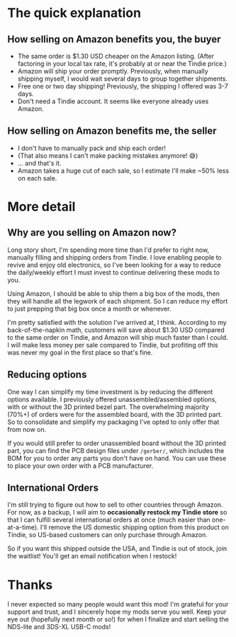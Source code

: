 # The quick explanation

## How selling on Amazon benefits you, the buyer
* The same order is $1.30 USD cheaper on the Amazon listing. (After factoring in your local tax rate, it's probably at or near the Tindie price.)
* Amazon will ship your order promptly. Previously, when manually shipping myself, I would wait several days to group together shipments.
* Free one or two day shipping! Previously, the shipping I offered was 3-7 days.
* Don't need a Tindie account. It seems like everyone already uses Amazon.

## How selling on Amazon benefits me, the seller
* I don't have to manually pack and ship each order!
* (That also means I can't make packing mistakes anymore! 😅)
* ... and that's it.
* Amazon takes a huge cut of each sale, so I estimate I'll make ~50% less on each sale.

# More detail

## Why are you selling on Amazon now?

Long story short, I'm spending more time than I'd prefer to right now, manually filling and shipping orders from Tindie. I love enabling people to revive and enjoy old electronics, so I've been looking for a way to reduce the daily/weekly effort I must invest to continue delivering these mods to you.

Using Amazon, I should be able to ship them a big box of the mods, then they will handle all the legwork of each shipment. So I can reduce my effort to just prepping that big box once a month or whenever.

I'm pretty satisfied with the solution I've arrived at, I think. According to my back-of-the-napkin math, customers will save about $1.30 USD compared to the same order on Tindie, and Amazon will ship much faster than I could. I will make less money per sale compared to Tindie, but profiting off this was never my goal in the first place so that's fine.

## Reducing options

One way I can simplify my time investment is by reducing the different options available. I previously offered unassembled/assembled options, with or without the 3D printed bezel part. The overwhelming majority (70%+) of orders were for the assembled board, with the 3D printed part. So to consolidate and simplify my packaging I've opted to only offer that from now on.

If you would still prefer to order unassembled board without the 3D printed part, you can find the PCB design files under `/gerber/`, which includes the BOM for you to order any parts you don't have on hand. You can use these to place your own order with a PCB manufacturer.

## International Orders

I'm still trying to figure out how to sell to other countries through Amazon. For now, as a backup, I will aim to **occasionally restock my Tindie store** so that I can fulfill several international orders at once (much easier than one-at-a-time). I'll remove the US domestic shipping option from this product on Tindie, so US-based customers can only purchase through Amazon.

So if you want this shipped outside the USA, and Tindie is out of stock, join the waitlist! You'll get an email notification when I restock!

# Thanks

I never expected so many people would want this mod! I'm grateful for your support and trust, and I sincerely hope my mods serve you well. Keep your eye out (hopefully next month or so!) for when I finalize and start selling the NDS-lite and 3DS-XL USB-C mods!